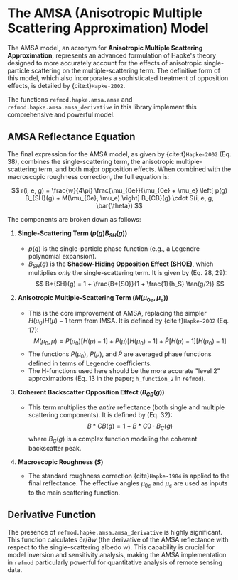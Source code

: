 # The AMSA (Anisotropic Multiple Scattering Approximation) Model

The AMSA model, an acronym for **Anisotropic Multiple Scattering Approximation**, represents an advanced formulation of Hapke's theory designed to more accurately account for the effects of anisotropic single-particle scattering on the multiple-scattering term. The definitive form of this model, which also incorporates a sophisticated treatment of opposition effects, is detailed by {cite:t}`Hapke-2002`.

The functions `refmod.hapke.amsa.amsa` and `refmod.hapke.amsa.amsa_derivative` in this library implement this comprehensive and powerful model.

## AMSA Reflectance Equation

The final expression for the AMSA model, as given by {cite:t}`Hapke-2002` (Eq. 38), combines the single-scattering term, the anisotropic multiple-scattering term, and both major opposition effects. When combined with the macroscopic roughness correction, the full equation is:

$$
r(i, e, g) = \frac{w}{4\pi} \frac{\mu_{0e}}{\mu_{0e} + \mu_e} \left[ p(g) B_{SH}(g) + M(\mu_{0e}, \mu_e) \right] B_{CB}(g) \cdot S(i, e, g, \bar{\theta})
$$

The components are broken down as follows:

1.  **Single-Scattering Term ($p(g) B_{SH}(g)$)**

    - $p(g)$ is the single-particle phase function (e.g., a Legendre polynomial expansion).
    - $B_{SH}(g)$ is the **Shadow-Hiding Opposition Effect (SHOE)**, which multiplies _only_ the single-scattering term. It is given by (Eq. 28, 29):
      $$ B*{SH}(g) = 1 + \frac{B*{S0}}{1 + \frac{1}{h_S} \tan(g/2)} $$

2.  **Anisotropic Multiple-Scattering Term ($M(\mu_{0e}, \mu_e)$)**

    - This is the core improvement of AMSA, replacing the simpler $H(\mu_0)H(\mu)-1$ term from IMSA. It is defined by {cite:t}`Hapke-2002` (Eq. 17):
      $$ M(\mu_0, \mu) = P(\mu_0)[H(\mu) - 1] + P(\mu)[H(\mu_0) - 1] + \bar{P}[H(\mu) - 1][H(\mu_0) - 1] $$
    - The functions $P(\mu_0)$, $P(\mu)$, and $\bar{P}$ are averaged phase functions defined in terms of Legendre coefficients.
    - The H-functions used here should be the more accurate "level 2" approximations (Eq. 13 in the paper; `h_function_2` in `refmod`).

3.  **Coherent Backscatter Opposition Effect ($B_{CB}(g)$)**

    - This term multiplies the _entire_ reflectance (both single and multiple scattering components). It is defined by (Eq. 32):
      $$ B*{CB}(g) = 1 + B*{C0} \cdot B_C(g) $$
        where $B_C(g)$ is a complex function modeling the coherent backscatter peak.

4.  **Macroscopic Roughness ($S$)**
    - The standard roughness correction {cite}`Hapke-1984` is applied to the final reflectance. The effective angles $\mu_{0e}$ and $\mu_e$ are used as inputs to the main scattering function.

## Derivative Function

The presence of `refmod.hapke.amsa.amsa_derivative` is highly significant. This function calculates $\partial r / \partial w$ (the derivative of the AMSA reflectance with respect to the single-scattering albedo $w$). This capability is crucial for model inversion and sensitivity analysis, making the AMSA implementation in `refmod` particularly powerful for quantitative analysis of remote sensing data.
